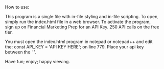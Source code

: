 How to use:

This program is a single file with in-file styling and in-file scripting. 
To open, simply run the index.html file in a web browser. 
To activate the program, sign up on Financial Marketing Prep for an API Key. 250 API calls on the free tier. 

You must open the index.html program in notepad or notepad++ and edit the:
const API_KEY = 'API KEY HERE'; 
on line 779. Place your api key between the ' '.

Have fun; enjoy; happy viewing.
